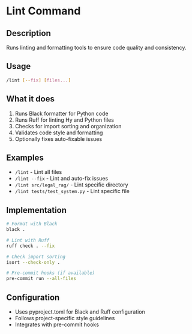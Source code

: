# Lint Command

## Description
Runs linting and formatting tools to ensure code quality and consistency.

## Usage
```bash
/lint [--fix] [files...]
```

## What it does
1. Runs Black formatter for Python code
2. Runs Ruff for linting Hy and Python files
3. Checks for import sorting and organization
4. Validates code style and formatting
5. Optionally fixes auto-fixable issues

## Examples
- `/lint` - Lint all files
- `/lint --fix` - Lint and auto-fix issues
- `/lint src/legal_rag/` - Lint specific directory
- `/lint tests/test_system.py` - Lint specific file

## Implementation
```bash
# Format with Black
black .

# Lint with Ruff
ruff check . --fix

# Check import sorting
isort --check-only .

# Pre-commit hooks (if available)
pre-commit run --all-files
```

## Configuration
- Uses pyproject.toml for Black and Ruff configuration
- Follows project-specific style guidelines
- Integrates with pre-commit hooks